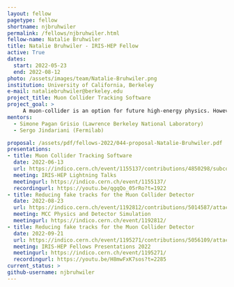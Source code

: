 ```yaml
---
layout: fellow
pagetype: fellow
shortname: njbruhwiler
permalink: /fellows/njbruhwiler.html
fellow-name: Natalie Bruhwiler
title: Natalie Bruhwiler - IRIS-HEP Fellow
active: True
dates:
  start: 2022-05-23
  end: 2022-08-12
photo: /assets/images/team/Natalie-Bruhwiler.png
institution: University of California, Berkeley
e-mail: nataliebruhwiler@berkeley.edu
project_title: Muon Collider Tracking Software
project_goal: >
     A muon-collider is an option for future high-energy physics. However, because of the short lifetime of a muon, the detector has to cope with a large rate of beam-induced background caused by muon decay products. The algorithms used for charged particle reconstruction (tracking) need to successfully differentiate this noise from products of the main muon-muon collision, which results in a very large conbinatorial problem. This project involves investigating how the tracking algorithms can be improved and, if time allows, focusing on the optimization of the algorithm and the detector layout.
mentors:
  - Simone Pagan Grisio (Lawrence Berkeley National Laboratory)
  - Sergo Jindariani (Fermilab)

proposal: /assets/pdf/fellows-2022/044-proposal-Natalie-Bruhwiler.pdf
presentations:
- title: Muon Collider Tracking Software
  date: 2022-06-13
  url: https://indico.cern.ch/event/1155137/contributions/4850298/subcontributions/385046/attachments/2461296/4219938/Natalie-Bruhwiler.pdf
  meeting: IRIS-HEP Lightning Talks
  meetingurl: https://indico.cern.ch/event/1155137/
  recordingurl: https://youtu.be/qgqQo_05rRo?t=1922
- title: Reducing fake tracks for the Muon Collider Detector
  date: 2022-08-23
  url: https://indico.cern.ch/event/1192812/contributions/5014587/attachments/2496257/4287253/IRIS-HEP%20Final%20Presentation.pdf
  meeting: MCC Physics and Detector Simulation
  meetingurl: https://indico.cern.ch/event/1192812/
- title: Reducing fake tracks for the Muon Collider Detector
  date: 2022-09-21
  url: https://indico.cern.ch/event/1195271/contributions/5056109/attachments/2513173/4320161/Natalie%20Bruhwiler%20IRIS-HEP%20Final%20Presentation.pdf
  meeting: IRIS-HEP Fellows Presentations 2022
  meetingurl: https://indico.cern.ch/event/1195271/
  recordingurl: https://youtu.be/H8mwFxK7sos?t=2285
current_status: >
github-username: njbruhwiler
---
```

